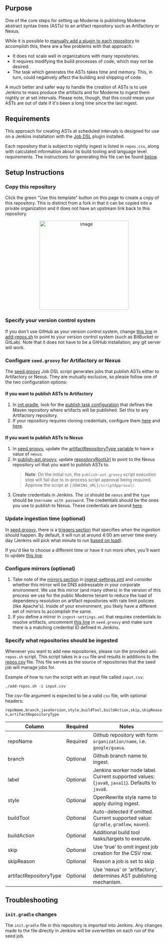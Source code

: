 ## Purpose

One of the core steps for setting up Moderne is publishing Moderne abstract syntax trees (ASTs) to an artifact repository such as Artifactory or Nexus. 

While it is possible to [manually add a plugin to each repository](https://app.gitbook.com/o/-MEp_3EtccewzekKY8mZ/s/-MhFwm0iG8BFZKPYoFkH/how-to/integrating-private-code) to accomplish this, there are a few problems with that approach:
* It does not scale well in organizations with many repositories.
* It requires modifying the build processes of code, which may not be desired.
* The task which generates the ASTs takes time and memory. This, in turn, could negatively affect the building and shipping of code.

A much better and safer way to handle the creation of ASTs is to use Jenkins to mass produce the artifacts and for Moderne to ingest them nightly or at set intervals. Please note, though, that this could mean your ASTs are out of date if it's been a long time since the last ingest. 

## Requirements

This approach for creating ASTs at scheduled intervals is designed for use on a Jenkins installation with the [Job DSL](https://plugins.jenkins.io/job-dsl) plugin installed.

Each repository that is subject to nightly ingest is listed in `repos.csv`, along with calculated information about its build tooling and language level requirements. The instructions for generating this file can be found [below](#specify-what-repositories-should-be-ingested).

## Setup Instructions

### Copy this repository

Click the green "Use this template" button on this page to create a copy of this repository. This is distinct from a fork in that it can be copied into a private organization and it does not have an upstream link back to this repository.

<p align="center">
  <img width="284" alt="image" src="https://user-images.githubusercontent.com/1697736/189235703-0b7c1dcd-1e73-43f1-81d9-a39c617449c4.png">
</p>

### Specify your version control system

If you don't use GitHub as your version control system, change [this line](https://github.com/moderneinc/enterprise-jenkins-ingest/blob/main/add-repos.sh#L76) in [add-repos.sh](https://github.com/moderneinc/enterprise-jenkins-ingest/blob/main/add-repos.sh) to point to your version control system (such as BitBucket or GitLab). Note that it does not have to be a GitHub installation; any git server will work.

### Configure `seed.groovy` for Artifactory or Nexus

The [seed.groovy](/seed.groovy) Job DSL script generates jobs that publish ASTs either to Artifactory or Nexus. They are mutually exclusive, so please follow one of the two configuration options:

#### If you want to publish ASTs to Artifactory

1. In [init.gradle](/gradle/init.gradle), look for the [publish task configuration](https://github.com/moderneinc/enterprise-jenkins-ingest/blob/main/gradle/init.gradle#L52-L57) that defines the Maven repository where artifacts will be published. Set this to any Artifactory repository.
2. If your repository requires cloning credentials, configure them [here](https://github.com/moderneinc/enterprise-jenkins-ingest/blob/main/seed.groovy#L95) and [here](https://github.com/moderneinc/enterprise-jenkins-ingest/blob/main/seed.groovy#L108-L110).

#### If you want to publish ASTs to Nexus
1. In [seed.groovy](/seed.groovy), update the [artifactRepositoryType variable](https://github.com/moderneinc/enterprise-jenkins-ingest/blob/main/seed.groovy#L1) to have a value of `nexus`.
2. In [publish-ast.groovy](/publish-ast.groovy), update [repositoryRootUrl](https://github.com/moderneinc/enterprise-jenkins-ingest/blob/main/publish-ast.groovy#L34) to point to the Nexus repository url that you want to publish ASTs to.
    >**Note**: On the initial run, the `publish-ast.groovy` script execution step will fail due to in-process script approval being required. Approve the script at `{JENKINS_URL}/scriptApproval/`.
3. Create credentials in Jenkins. The `id` should be `nexus` and the `type` should be `Username with password`. The credentials should be the ones you use to publish to Nexus. These credentials are bound [here](https://github.com/moderneinc/enterprise-jenkins-ingest/blob/main/seed.groovy#L112-L114).

### Update ingestion time (optional)
In [seed.groovy](/seed.groovy), there is a [triggers section](https://github.com/moderneinc/enterprise-jenkins-ingest/blob/main/seed.groovy#L103-L105) that specifies when the ingestion should happen. By default, it will run at around 4:00 am server time every day (Jenkins will pick what minute to run [based on load](https://stackoverflow.com/questions/26383778/spread-load-evenly-by-using-h-rather-than-5)).

If you'd like to choose a different time or have it run more often, you'll want to update [this line](https://github.com/moderneinc/enterprise-jenkins-ingest/blob/main/seed.groovy#L103-L105).

### Configure mirrors (optional)

1. Take note of the [mirrors section](https://github.com/moderneinc/enterprise-jenkins-ingest/blob/main/maven/ingest-settings.xml#L2-L8) in [ingest-settings.xml](/maven/ingest-settings.xml) and consider whether this mirror will be DNS addressable in your corporate environment. We use this mirror (and many others) in the version of this process we use for the public Moderne tenant to reduce the load of dependency resolution on artifact repositories with rate limit policies (like Apache's). Inside of your environment, you likely have a different set of mirrors to accomplish the same.
2. If you define a mirror in `ingest-settings.xml` that requires credentials to resolve artifacts, uncomment [this line](https://github.com/moderneinc/enterprise-jenkins-ingest/blob/main/seed.groovy#L37-L42) in `seed.groovy` and make sure there is a matching credential ID defined in Jenkins.

### Specify what repositories should be ingested

Whenever you want to add new repositories, please run the provided `add-repos.sh` script. This script takes in a `csv` file and results in additions to the [repos.csv](/repos.csv) file. This file serves as the source of repositories that the seed job will manage jobs for. 

Example of how to run the script with an input file called `input.csv`:

`./add-repos.sh -i input.csv`

The csv-file argument is expected to be a valid `csv` file, with optional headers:

`repoName,branch,javaVersion,style,buildTool,buildAction,skip,skipReason,artifactRepositoryType`

| Column                   | Required   | Notes                                                                                            |
|--------------------------|------------|--------------------------------------------------------------------------------------------------|
| repoName                 | Required   | Github repository with form `organization/name`, i.e. `google/guava`.                            |
| branch                   | Optional   | Github branch name to ingest.                                                                    |
| label                    | Optional   | Jenkins worker node label. Current supported values: {`java8`, `java11`}. Defaults to `java8`.   |
| style                    | Optional   | OpenRewrite style name to apply during ingest.                                                   |
| buildTool                | Optional   | Auto-detected if omitted. Current supported value: {`gradle`, `gradlew`, `maven`}.               |
| buildAction              | Optional   | Additional build tool tasks/targets to execute.                                                  |
| skip                     | Optional   | Use 'true' to omit ingest job creation for the CSV row.                                          |
| skipReason               | Optional   | Reason a job is set to skip                                                                      |
| artifactRepositoryType   | Optional   | Use 'nexus' or 'artifactory', determines AST publishing mechanism.                               |

## Troubleshooting

### `init.gradle` changes
The `init.gradle` file in this repository is imported into Jenkins. Any changes made to the file directly in Jenkins will be overwritten on each run of the seed job.
